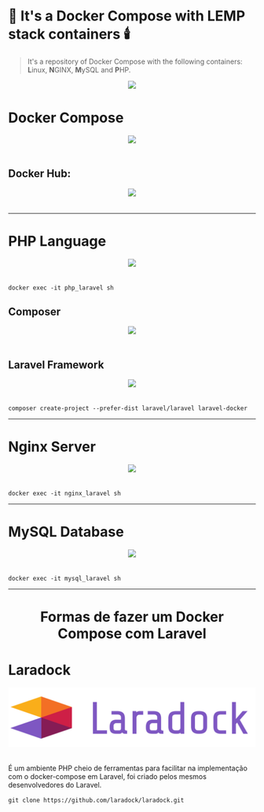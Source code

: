 # 🐙 It's a Docker Compose with LEMP stack containers 🕯️

<blockquote>It's a repository of Docker Compose with the following containers: <b>L</b>inux, <b>N</b>GINX, <b>M</b>ySQL and <b>P</b>HP.</blockquote>

<div align="center"><img src="https://user-images.githubusercontent.com/61624336/136423551-f53a1099-ea8a-4f4c-b001-d81c1bc722f1.png" height="377"></div>

# Docker Compose
<div align="center"><img src="https://openwhisk.apache.org/images/deployments/logo-docker-compose-text.svg" height="277"></div><br \>

## Docker Hub:  
<div align="center"><img src="https://symbols.getvecta.com/stencil_78/89_docker-tile.5425ae689d.svg" height="277"></div><br \>

<hr>

# PHP Language
<div align="center"><img src="https://www.php.net/images/logos/php-logo.svg" height="270"></div><br \>

```
docker exec -it php_laravel sh
```

## Composer
<div align="center"><img src="https://cdn.worldvectorlogo.com/logos/composer.svg" height="270"></div><br \>

## Laravel Framework
<div align="center"><img src="https://cdn.worldvectorlogo.com/logos/laravel-2.svg" height="277"></div><br \>

```
composer create-project --prefer-dist laravel/laravel laravel-docker
```

<hr>

# Nginx Server
<div align="center"><img src="https://symbols.getvecta.com/stencil_89/48_nginx-icon.4056e667e9.svg" height="277"></div><br \>

```
docker exec -it nginx_laravel sh
```
<hr>

# MySQL Database
<div align="center"><img src="https://symbols.getvecta.com/stencil_88/137_mysql-official.0f54b3d3c5.svg" height="277"></div><br \>

```
docker exec -it mysql_laravel sh
```

<hr>

<h1 align="center">Formas de fazer um Docker Compose com Laravel</h1>

# Laradock
<div align="center"><img src="https://raw.githubusercontent.com/laradock/laradock/master/.github/home-page-images/laradock-logo.jpg"></div><br \>

É um ambiente PHP cheio de ferramentas para facilitar na implementação com o docker-compose em Laravel, foi criado pelos mesmos desenvolvedores do Laravel.

```
git clone https://github.com/laradock/laradock.git
```
